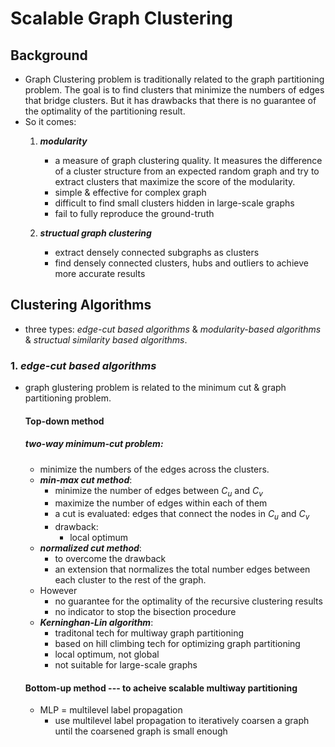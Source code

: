 # Scalable Graph Clustering
## Background
* Graph Clustering problem is traditionally related to the graph partitioning problem. The goal is to find clusters that minimize the numbers of edges that bridge clusters. But it has drawbacks that there is no guarantee of the optimality of the partitioning result.
* So it comes:
  1. ***modularity***
      * a measure of graph clustering quality. It measures the difference of a cluster structure from an expected random graph and try to extract clusters that maximize the score of the modularity.
      * simple & effective for complex graph
      * difficult to find small clusters hidden in large-scale graphs
      * fail to fully reproduce the ground-truth

  2. ***structual graph clustering***
      * extract densely connected subgraphs as clusters
      * find densely connected clusters, hubs and outliers to achieve more accurate results
  
## Clustering Algorithms

* three types: *edge-cut based algorithms* & *modularity-based algorithms* & *structual similarity based algorithms*. 
### 1. ***edge-cut based algorithms***
* graph glustering problem is related to the minimum cut & graph partitioning problem.
    #### Top-down method
    ##### two-way minimum-cut problem: 
    * minimize the numbers of the edges across the clusters.
  * ***min-max cut method***: 
    * minimize the number of edges between $C_u$ and $C_v$
    * maximize the number of edges within each of them
    * a cut is evaluated: edges that connect the nodes in $C_u$ and $C_v$
    * drawback: 
      * local optimum
  * ***normalized cut method***:
    * to overcome the drawback 
    * an extension that normalizes the total number edges between each cluster to the rest of the graph.
  * However 
    * no guarantee for the optimality of the recursive clustering results
    * no indicator to stop the bisection procedure
  * ***Kerninghan-Lin algorithm***:
    * traditonal tech for multiway graph partitioning
    * based on hill climbing tech for optimizing graph partitioning
    * local optimum, not global
    * not suitable for large-scale graphs
  #### Bottom-up method --- to acheive scalable multiway partitioning
  * MLP = multilevel label propagation
    * use multilevel label propagation to iteratively coarsen a graph until the coarsened graph is small enough